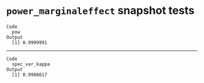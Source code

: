 # `power_marginaleffect` snapshot tests

    Code
      pow
    Output
      [1] 0.9999991

---

    Code
      spec_var_kappa
    Output
      [1] 0.9998617

